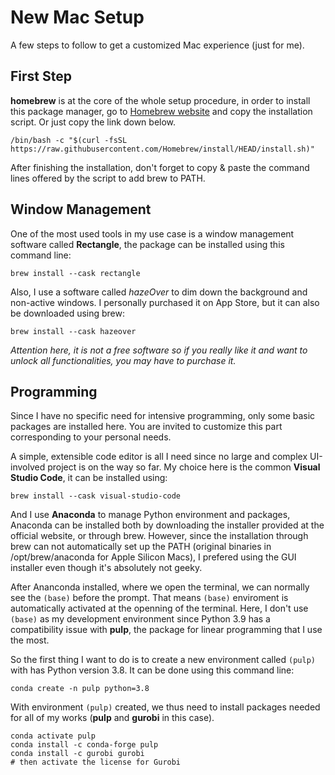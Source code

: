 # New Mac Setup

A few steps to follow to get a customized Mac experience (just for me).

## First Step

**homebrew** is at the core of the whole setup procedure, in order to install this package manager, go to [Homebrew website](https://brew.sh) and copy the installation script. Or just copy the link down below.

```
/bin/bash -c "$(curl -fsSL https://raw.githubusercontent.com/Homebrew/install/HEAD/install.sh)"
```

After finishing the installation, don't forget to copy & paste the command lines offered by the script to add brew to PATH.

## Window Management

One of the most used tools in my use case is a window management software called **Rectangle**, the package can be installed using this command line:

```
brew install --cask rectangle
```

Also, I use a software called *hazeOver* to dim down the background and non-active windows. I personally purchased it on App Store, but it can also be downloaded using brew:

```
brew install --cask hazeover
```

_Attention here, it is not a free software so if you really like it and want to unlock all functionalities, you may have to purchase it._

## Programming

Since I have no specific need for intensive programming, only some basic packages are installed here. You are invited to customize this part corresponding to your personal needs.

A simple, extensible code editor is all I need since no large and complex UI-involved project is on the way so far. My choice here is the common **Visual Studio Code**, it can be installed using:

```
brew install --cask visual-studio-code
```

And I use **Anaconda** to manage Python environment and packages, Anaconda can be installed both by downloading the installer provided at the official website, or through brew. However, since the installation through brew can not automatically set up the PATH (original binaries in /opt/brew/anaconda for Apple Silicon Macs), I prefered using the GUI installer even though it's absolutely not geeky.

After Ananconda installed, where we open the terminal, we can normally see the `(base)` before the prompt. That means `(base)` enviroment is automatically activated at the openning of the terminal. Here, I don't use `(base)` as my development environment since Python 3.9 has a compatibility issue with **pulp**, the package for linear programming that I use the most.

So the first thing I want to do is to create a new environment called `(pulp)` with has Python version 3.8. It can be done using this command line:

```
conda create -n pulp python=3.8
```

With environment `(pulp)` created, we thus need to install packages needed for all of my works (**pulp** and **gurobi** in this case).

```
conda activate pulp
conda install -c conda-forge pulp
conda install -c gurobi gurobi
# then activate the license for Gurobi
```

